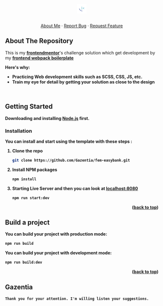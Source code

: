<div id="top"></div>
<div align="center">
  <a href="https://github.com/Gazentia/frontend-webpack-boilerplate">
<img src="./src/assets/images/favicon.png" align="center"/>
  </a>
  <br/>
  <br/>
  <p align="center">
    <a href="https://github.com/Gazentia">About Me</a>
    ·
    <a href="https://github.com/Gazentia/fem-easybank/issues">Report Bug</a>
    ·
    <a href="https://github.com/Gazentia/fem-easybank/issues">Request Feature</a>
  </p>
</div>

<!-- ABOUT THE PROJECT -->

## About The Repository

This is my  <a href="https://www.frontendmentor.io/challenges/easybank-landing-page-WaUhkoDN"><b> frontendmentor</b></a>'s challenge solution which get development by my <a href="https://github.com/Gazentia/frontend-webpack-boilerplate"><b>frontend webpack boilerplate<b></a>

Here's why:
- Practicing Web development skills such as SCSS, CSS, JS, etc.
- Train my eye for detail by getting your solution as close to the design

<!-- GETTING STARTED -->
  <br/>

## Getting Started

<b>Downloading and installing [Node.js](https://nodejs.org/en/) first.</b></br>

### Installation

You can install and start using the template with these steps :

1. Clone the repo
   ```sh
   git clone https://github.com/Gazentia/fem-easybank.git
   ```
2. Install NPM packages
   ```sh
   npm install
   ```
3. Starting Live Server and then you can look at [localhost:8080](http://localhost:8080/)
   ```sh
   npm run start:dev
   ```

<p align="right">(<a href="#top">back to top</a>)</p>

<!-- USAGE -->
<div id="usage"></div>

## Build a project

You can build your project with production mode:

```sh
npm run build
```

You can build your project with development mode:

```sh
npm run build:dev
```

<p align="right">(<a href="#top">back to top</a>)</p>

## Gazentia

```
Thank you for your attention. I'm willing listen your suggestions.
```
